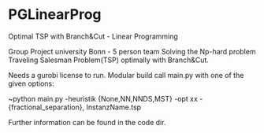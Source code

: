 # PGLinearProg
Optimal TSP with Branch&amp;Cut - Linear Programming

Group Project university Bonn - 5 person team
Solving the Np-hard problem Traveling Salesman Problem(TSP) optimally with Branch&Cut.

Needs a gurobi license to run. Modular build call main.py with one of the given options: 

~python main.py -heuristik \{None,NN,NNDS,MST\} -opt xx -{fractional\_separation}, InstanzName.tsp

Further information can be found in the code dir.
